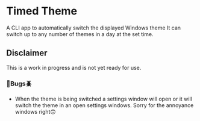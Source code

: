 # Timed Theme

A CLI app to automatically switch the displayed Windows theme
It can switch up to any number of themes in a day at the set time.

## Disclaimer

This is a work in progress and is not yet ready for use.

### 🐜Bugs🪲

- When the theme is being switched a settings window will open or it will switch the theme in an open settings windows.
  Sorry for the annoyance windows right🙃
  